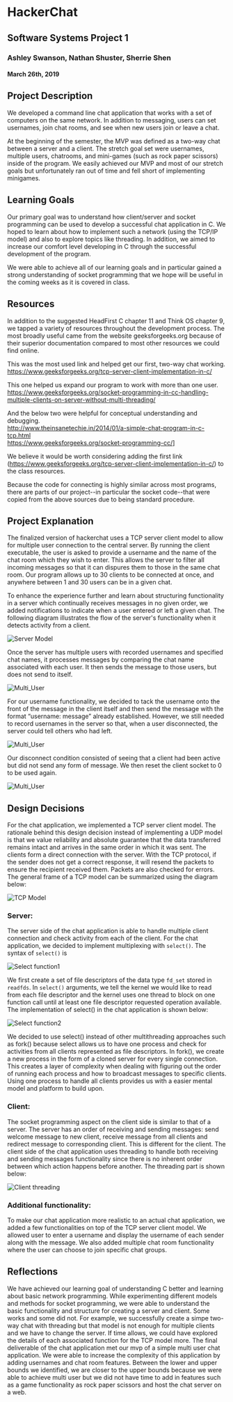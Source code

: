 # HackerChat
## Software Systems Project 1
### Ashley Swanson, Nathan Shuster, Sherrie Shen
#### March 26th, 2019

## Project Description
We developed a command line chat application that works with a set of computers on the same network. In addition to messaging, users can set usernames, join chat rooms, and see when new users join or leave a chat.

At the beginning of the semester, the MVP was defined as a two-way chat between a server and a client. The stretch goal set were usernames, multiple users, chatrooms, and mini-games (such as rock paper scissors) inside of the program. We easily achieved our MVP and most of our stretch goals but unfortunately ran out of time and fell short of implementing minigames.


## Learning Goals
Our primary goal was to understand how client/server and socket programming can be used to develop a successful chat application in C. We hoped to learn about how to implement such a network (using the TCP/IP model) and also to explore topics like threading. In addition, we aimed to increase our comfort level developing in C through the successful development of the program.

We were able to achieve all of our learning goals and in particular gained a strong understanding of socket programming that we hope will be useful in the coming weeks as it is covered in class.


## Resources
In addition to the suggested HeadFirst C chapter 11 and Think OS chapter 9, we tapped a variety of resources throughout the development process. The most broadly useful came from the website geeksforgeeks.org because of their superior documentation compared to most other resources we could find online.

This was the most used link and helped get our first, two-way chat working.<br/>
https://www.geeksforgeeks.org/tcp-server-client-implementation-in-c/

This one helped us expand our program to work with more than one user.<br/>
https://www.geeksforgeeks.org/socket-programming-in-cc-handling-multiple-clients-on-server-without-multi-threading/

And the below two were helpful for conceptual understanding and debugging.<br/>
http://www.theinsanetechie.in/2014/01/a-simple-chat-program-in-c-tcp.html
<br/>
https://www.geeksforgeeks.org/socket-programming-cc/]


We believe it would be worth considering adding the first link (https://www.geeksforgeeks.org/tcp-server-client-implementation-in-c/) to the class resources.

Because the code for connecting is highly similar across most programs, there are parts of our project--in particular the socket code--that were copied from the above sources due to being standard procedure.


## Project Explanation
The finalized version of hackerchat uses a TCP server client model to allow for multiple user connection to the central server. By running the client executable, the user is asked to provide a username and the name of the chat room which they wish to enter. This allows the server to filter all incoming messages so that it can dispures them to those in the same chat room. Our program allows up to 30 clients to be connected at once, and anywhere between 1 and 30 users can be in a given chat.

To enhance the experience further and learn about structuring functionality in a server which continually receives messages in no given order, we added notifications to indicate when a user entered or left a given chat. The following diagram illustrates the flow of the server's functionality when it detects activity from a client. 

![Server Model](https://github.com/NathanShuster/hackerchat/blob/master/reports/images/server_flowchart.png)

Once the server has multiple users with recorded usernames and specified chat names, it processes messages by comparing the chat name associated with each user. It then sends the message to those users, but does not send to itself. 

![Multi_User](https://github.com/NathanShuster/hackerchat/blob/master/reports/images/multi_user.png)

For our username functionality, we decided to tack the username onto the front of the message in the client itself and then send the message with the format “username: message” already established. However, we still needed to record usernames in the server so that, when a user disconnected, the server could tell others who had left.

![Multi_User](https://github.com/NathanShuster/hackerchat/blob/master/reports/images/username_code.png)

Our disconnect condition consisted of seeing that a client had been active but did not send any form of message. We then reset the client socket to 0 to be used again. 

![Multi_User](https://github.com/NathanShuster/hackerchat/blob/master/reports/images/disconnect.png)

## Design Decisions
For the chat application, we implemented a TCP server client model. The rationale behind this design decision instead of implementing a UDP model is that we value reliability and absolute guarantee that the data transferred remains intact and arrives in the same order in which it was sent. The clients form a direct connection with the server. With the TCP protocol, if the sender does not get a correct response, it will resend the packets to ensure the recipient received them. Packets are also checked for errors.  The general frame of a TCP model can be summarized using the diagram below:

![TCP Model](https://github.com/NathanShuster/hackerchat/blob/master/reports/images/client_server_diagram.png)

### Server:

The server side of the chat application is able to handle multiple client connection and check activity from each of the client. For the chat application, we decided to implement multiplexing with `select()`.  The syntax of `select()` is

![Select function1](https://github.com/NathanShuster/hackerchat/blob/master/reports/images/select_fun.png)

We first create a set of file descriptors of the data type `fd_set` stored in `readfds`. In `select()` arguments, we tell the kernel we would like to read from each file descriptor and the kernel uses one thread to block on one function call until at least one file descriptor requested operation available. The implementation of select() in the chat application is shown below:

![Select function2](https://github.com/NathanShuster/hackerchat/blob/master/reports/images/select.png)

We decided to use select() instead of other multithreading approaches such as fork() because select allows us to have one process and check for activities from all clients represented as file descriptors. In fork(), we create a new process in the form of a cloned server for every single connection. This creates a layer of complexity when dealing with figuring out the order of running each process and how to broadcast messages to specific clients. Using one process to handle all clients provides us with a easier mental model and platform to build upon.

### Client:

The socket programming aspect on the client side is similar to that of a server. The server has an order of receiving and sending messages: send welcome message to new client, receive message from all clients and redirect message to corresponding client. This is different for the client. The client side of the chat application uses threading to handle both receiving and sending messages functionality since there is no inherent order between which action happens before another. The threading part is shown below:

![Client threading](https://github.com/NathanShuster/hackerchat/blob/master/reports/images/client_thread.png)

### Additional functionality:

To make our chat application more realistic to an actual chat application, we added a few functionalities on top of the TCP server client model. We allowed user to enter a username and display the username of each sender along with the message. We also added multiple chat room functionality where the user can choose to join specific chat groups.


## Reflections
We have achieved our learning goal of understanding C better and learning about basic network programming. While experimenting different models and methods for socket programming, we were able to understand the basic functionality and structure for creating a server and client. Some works and some did not. For example, we successfully create a simpe two-way chat with threading but that model is not enough for multiple clients and we have to change the server. If time allows, we could have explored the details of each associated function for the TCP model more. The final deliverable of the chat application met our mvp of a simple multi user chat application. We were able to increase the complexity of this application by adding usernames and chat room features. Between the lower and upper bounds we identified, we are closer to the upper bounds because we were able to achieve multi user but we did not have time to add in features such as a game functionality as rock paper scissors and host the chat server on a web.

